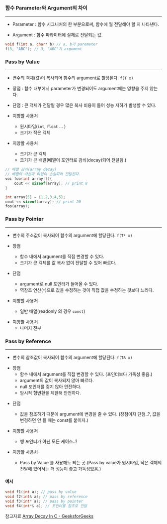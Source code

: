 
### 함수 Parameter와 Argument의 차이
---

* Parameter : 함수 시그니처의 한 부분으로써, 함수에 뭘 전달해야 할 지 나타낸다.

* Argument : 함수 파라미터에 실제로 전달되는 값.

```cpp
void f(int a, char* b) // a, b가 paremeter
f(3, "ABC"); // 3, "ABC"가 argument
```


### Pass by Value
---
- 변수의 객체(값)이 복사되어 함수의 argument로 할당된다.  `f(T x)`

- 장점 : 함수 내부에서 parameter가 변경되어도 argument에는 영향을 주지 않는다.
- 단점 : 큰 객체가 전달될 경우 많은 복사 비용이 들어 성능 저하가 발생할 수 있다.

- 지향할 사용처
	- 원시타입(`int`, `float` ... )
	- 크기가 작은 객체

- 지양할 사용처
	- 크기가 큰 객체
	- 크기가 큰 배열(배열이 포인터로 감쇠(decay)되어 전달됨.)
```cpp 
// 배열 감쇠(array decay)
// 배열의 차원과 타입이 손실되어 전달된다.
voi foo(int array[]){
	cout << sizeof(array); // print 8
}

int array[5] = {1,2,3,4,5};
cout << sizeof(array); // print 20
foo(array);
```

### Pass by Pointer
---
* 변수의 주소값이 복사되어 함수의 argument에 할당된다. `f(T* x)`

- 장점
	- 함수 내에서 argument를 직접 변경할 수 있다.
	- 크기가 큰 객체를 값 복사 없이 전달할 수 있어 빠르다.
- 단점
	- argument로 null 포인터가 들어올 수 있다.
	- 역참조 연산(`*`)으로 값을 수정하는 것이 직접 값을 수정하는 것보다 느리다.

- 지향할 사용처
	- 일반 배열(readonly 의 경우 `const`)

* 지양할 사용처
	* 나머지 전부

### Pass by Reference
---
* 변수의 참조값이 복사되어 함수의 argument에 할당된다. `f(T& x)`

- 장점
	- 함수 내에서 argument를 직접 변경할 수 있다. (포인터보다 가독성 좋음.)
	- argument의 값이 복사되지 않아 빠르다.
	- null 포인터를 갖지 않아 안전하다.
	- 암시적 형변환을 제한해 안전하다.

* 단점
	* 값을 참조하기 때문에 argument에 변경을 줄 수 있다. (장점이자 단점..?, 값을 변경하면 안 될 때는 const를 붙이자.)

* 지향할 사용처
	* 쌩 포인터가 아닌 모든 케이스..?

* 지양할 사용처
	* Pass by Value 를 사용해도 되는 곳.(Pass by value가 원시타입, 작은 객체의 전달에 있어서는 더 성능이 좋고 가독성있음.)


#### 예시

```cpp
void f1(int a); // pass by value
void f2(int& a); // pass by reference
void f3(int* a); // pass by pointer
void f4(int*& a); // 포인터를 참조로 전달
```

참고자료
[Array Decay In C - GeeksforGeeks](https://www.geeksforgeeks.org/array-decay-in-c/)
